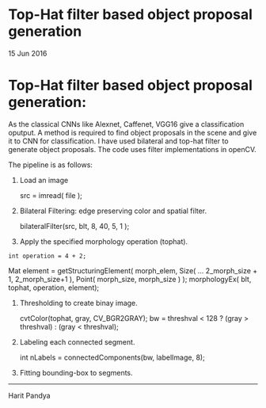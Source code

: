 # Top-Hat filter based object proposal generation

15 Jun 2016

# Top-Hat filter based object proposal generation:

As the classical CNNs like Alexnet, Caffenet, VGG16 give a classification oputput. A method is required to find object proposals in the scene and give it to CNN for classification. I have used bilateral and top-hat filter to generate object proposals. The code uses filter implementations in openCV.

The pipeline is as follows:

1.  Load an image

    src = imread( file );

2.  Bilateral Filtering: edge preserving color and spatial filter.

    bilateralFilter(src, blt, 8, 40, 5, 1 );

3.  Apply the specified morphology operation (tophat).


```
int operation = 4 + 2;

```


Mat element = getStructuringElement( morph_elem, Size( … 2_morph_size + 1, 2_morph_size+1 ), Point( morph_size, morph_size ) ); morphologyEx( blt, tophat, operation, element);

1.  Thresholding to create binay image.

    cvtColor(tophat, gray, CV_BGR2GRAY); bw = threshval < 128 ? (gray > threshval) : (gray < threshval);

2.  Labeling each connected segment.

    int nLabels = connectedComponents(bw, labelImage, 8);

3.  Fitting bounding-box to segments.

* * *

Harit Pandya
